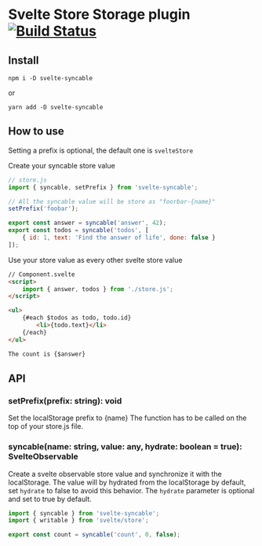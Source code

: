 # Svelte Store Storage plugin [![Build Status](https://travis-ci.org/chainlist/svelte-syncable.svg?branch=master)](https://travis-ci.org/chainlist/svelte-syncable)

## Install

`npm i -D svelte-syncable`

or

`yarn add -D svelte-syncable`

## How to use


Setting a prefix is optional, the default one is `svelteStore`

Create your syncable store value
```javascript
// store.js
import { syncable, setPrefix } from 'svelte-syncable';

// All the syncable value will be store as "foorbar-{name}"
setPrefix('foobar');

export const answer = syncable('answer', 42);
export const todos = syncable('todos', [
    { id: 1, text: 'Find the answer of life', done: false }
]);
```

Use your store value as every other svelte store value
```html
// Component.svelte
<script>
    import { answer, todos } from './store.js';
</script>

<ul>
    {#each $todos as todo, todo.id}
        <li>{todo.text}</li>
    {/each}
</ul>

The count is {$answer}
```

## API

### setPrefix(prefix: string): void

Set the localStorage prefix to {name}
The function has to be called on the top of your store.js file.

### syncable(name: string, value: any, hydrate: boolean = true): SvelteObservable

Create a svelte observable store value and synchronize it with the localStorage.
The value will by hydrated from the localStorage by default, set `hydrate` to false to avoid this behavior.
The `hydrate` parameter is optional and set to true by default.


```javascript
import { syncable } from 'svelte-syncable';
import { writable } from 'svelte/store';

export const count = syncable('count', 0, false);
```
